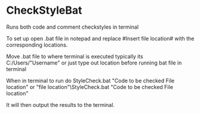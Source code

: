 # CheckStyleBat
Runs both code and comment checkstyles in terminal

To set up open .bat file in notepad and replace #Insert file location# with the corresponding locations.

Move .bat file to where terminal is executed typically its C:/Users/"Username" or just type out location before running bat file in terminal

When in terminal to run do StyleCheck.bat "Code to be checked File location" or "file location"\StyleCheck.bat "Code to be checked File location"

It will then output the results to the terminal.
